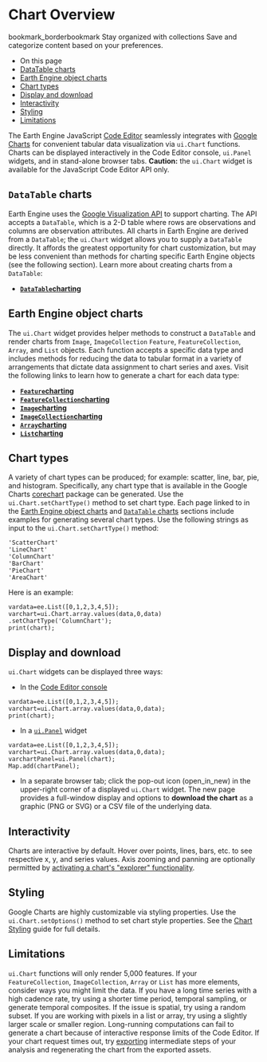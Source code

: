  
#  Chart Overview 
bookmark_borderbookmark Stay organized with collections  Save and categorize content based on your preferences. 
  * On this page
  * [DataTable charts](https://developers.google.com/earth-engine/guides/charts_overview#datatable_charts)
  * [Earth Engine object charts](https://developers.google.com/earth-engine/guides/charts_overview#earth_engine_object_charts)
  * [Chart types](https://developers.google.com/earth-engine/guides/charts_overview#chart_types)
  * [Display and download](https://developers.google.com/earth-engine/guides/charts_overview#display_and_download)
  * [Interactivity](https://developers.google.com/earth-engine/guides/charts_overview#interactivity)
  * [Styling](https://developers.google.com/earth-engine/guides/charts_overview#styling)
  * [Limitations](https://developers.google.com/earth-engine/guides/charts_overview#limitations)


The Earth Engine JavaScript [Code Editor](https://developers.google.com/earth-engine/guides/playground) seamlessly integrates with [Google Charts](https://developers.google.com/chart/interactive/docs/gallery) for convenient tabular data visualization via `ui.Chart` functions. Charts can be displayed interactively in the Code Editor console, `ui.Panel` widgets, and in stand-alone browser tabs.
**Caution:** the `ui.Chart` widget is available for the JavaScript Code Editor API only.
## `DataTable` charts
Earth Engine uses the [Google Visualization API](https://developers.google.com/chart/interactive/docs/reference) to support charting. The API accepts a `DataTable`, which is a 2-D table where rows are observations and columns are observation attributes. All charts in Earth Engine are derived from a `DataTable`; the `ui.Chart` widget allows you to supply a `DataTable` directly. It affords the greatest opportunity for chart customization, but may be less convenient than methods for charting specific Earth Engine objects (see the following section). Learn more about creating charts from a `DataTable`:
  * [**`DataTable`charting**](https://developers.google.com/earth-engine/guides/charts_datatable)


## Earth Engine object charts
The `ui.Chart` widget provides helper methods to construct a `DataTable` and render charts from `Image`, `ImageCollection` `Feature`, `FeatureCollection`, `Array`, and `List` objects. Each function accepts a specific data type and includes methods for reducing the data to tabular format in a variety of arrangements that dictate data assignment to chart series and axes.
Visit the following links to learn how to generate a chart for each data type:
  * [**`Feature`charting**](https://developers.google.com/earth-engine/guides/charts_feature)
  * [**`FeatureCollection`charting**](https://developers.google.com/earth-engine/guides/charts_feature)
  * [**`Image`charting**](https://developers.google.com/earth-engine/guides/charts_image)
  * [**`ImageCollection`charting**](https://developers.google.com/earth-engine/guides/charts_image_collection)
  * [**`Array`charting**](https://developers.google.com/earth-engine/guides/charts_array)
  * [**`List`charting**](https://developers.google.com/earth-engine/guides/charts_array)


## Chart types
A variety of chart types can be produced; for example: scatter, line, bar, pie, and histogram. Specifically, any chart type that is available in the Google Charts [corechart](https://developers.google.com/chart/interactive/docs/basic_load_libs#basic-library-loading) package can be generated. Use the `ui.Chart.setChartType()` method to set chart type. Each page linked to in the [Earth Engine object charts](https://developers.google.com/earth-engine/guides/charts_overview#earth_engine_object_charts) and [`DataTable` charts](https://developers.google.com/earth-engine/guides/charts_overview#datatable_charts) sections include examples for generating several chart types.
Use the following strings as input to the `ui.Chart.setChartType()` method:
```
'ScatterChart'
'LineChart'
'ColumnChart'
'BarChart'
'PieChart'
'AreaChart'

```

Here is an example:
```
vardata=ee.List([0,1,2,3,4,5]);
varchart=ui.Chart.array.values(data,0,data)
.setChartType('ColumnChart');
print(chart);

```

## Display and download
`ui.Chart` widgets can be displayed three ways:
  * In the [Code Editor console](https://developers.google.com/earth-engine/guides/playground#console-tab)

```
vardata=ee.List([0,1,2,3,4,5]);
varchart=ui.Chart.array.values(data,0,data);
print(chart);

```

  * In a [`ui.Panel`](https://developers.google.com/earth-engine/guides/ui_panels#panels) widget

```
vardata=ee.List([0,1,2,3,4,5]);
varchart=ui.Chart.array.values(data,0,data);
varchartPanel=ui.Panel(chart);
Map.add(chartPanel);

```

  * In a separate browser tab; click the pop-out icon (open_in_new) in the upper-right corner of a displayed `ui.Chart` widget. The new page provides a full-window display and options to **download the chart** as a graphic (PNG or SVG) or a CSV file of the underlying data.


## Interactivity
Charts are interactive by default. Hover over points, lines, bars, etc. to see respective x, y, and series values. Axis zooming and panning are optionally permitted by [activating a chart's "explorer" functionality](https://developers.google.com/earth-engine/guides/charts_style#zoom_and_pan_chart_axes).
## Styling
Google Charts are highly customizable via styling properties. Use the `ui.Chart.setOptions()` method to set chart style properties. See the [Chart Styling](https://developers.google.com/earth-engine/guides/charts_style) guide for full details.
## Limitations
`ui.Chart` functions will only render 5,000 features. If your `FeatureCollection`, `ImageCollection`, `Array` or `List` has more elements, consider ways you might limit the data. If you have a long time series with a high cadence rate, try using a shorter time period, temporal sampling, or generate temporal composites. If the issue is spatial, try using a random subset. If you are working with pixels in a list or array, try using a slightly larger scale or smaller region.
Long-running computations can fail to generate a chart because of interactive response limits of the Code Editor. If your chart request times out, try [exporting](https://developers.google.com/earth-engine/guides/exporting) intermediate steps of your analysis and regenerating the chart from the exported assets.
